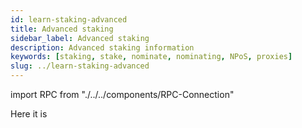 ```yaml
---
id: learn-staking-advanced
title: Advanced staking
sidebar_label: Advanced staking
description: Advanced staking information
keywords: [staking, stake, nominate, nominating, NPoS, proxies]
slug: ../learn-staking-advanced
---
```


import RPC from "./../../components/RPC-Connection"

Here it is